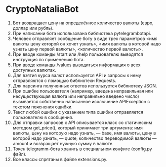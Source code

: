 # CryptoNataliaBot
1. Бот возвращает цену на определённое количество валюты (евро, доллар или рубль).
2. При написании бота использована библиотека pytelegrambotapi.
3. Человек отправляет сообщение боту в виде трех параметров <имя валюты цену которой он хочет узнать>, <имя валюты в которой надо узнать цену первой валюты>, <количество первой валюты>.
4. При вводе команды /start или /help пользователю выводятся инструкция по применению бота.
5. При вводе команды /values выводиться информация о всех доступных валютах.
6. Для взятия курса валют используется API и запросы к нему отправляются с помощью библиотеки Requests.
7. Для парсинга полученных ответов используется библиотеку JSON.
8. При ошибке пользователя (например, введена неправильная или несуществующая валюта или неправильно введено число) вызывается собственно написанное исключение APIException с текстом пояснения ошибки.
9. Текст любой ошибки с указанием типа ошибки отправляется пользователю в сообщения.
10. Для отправки запросов к API описывается класс со статическим методом get_price(), который принимает три аргумента: имя валюты, цену на которую надо узнать, — base, имя валюты, цену в которой надо узнать, — quote, количество переводимой валюты — amount и возвращает нужную сумму в валюте.
11. Токен telegramm-бота хранить в специальном конфиге (config.py файл).
12. Все классы спрятаны в файле extensions.py.
